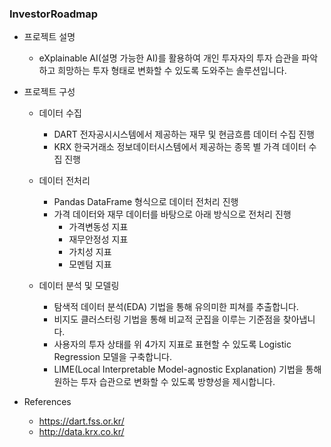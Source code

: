 ### InvestorRoadmap

- 프로젝트 설명
  - eXplainable AI(설명 가능한 AI)를 활용하여 개인 투자자의 투자 습관을 파악하고 희망하는 투자 형태로 변화할 수 있도록 도와주는 솔루션입니다.

- 프로젝트 구성
  - 데이터 수집
    - DART 전자공시시스템에서 제공하는 재무 및 현금흐름 데이터 수집 진행
    - KRX 한국거래소 정보데이터시스템에서 제공하는 종목 별 가격 데이터 수집 진행

  - 데이터 전처리
    - Pandas DataFrame 형식으로 데이터 전처리 진행
    - 가격 데이터와 재무 데이터를 바탕으로 아래 방식으로 전처리 진행
      - 가격변동성 지표
      - 재무안정성 지표
      - 가치성 지표
      - 모멘텀 지표

  - 데이터 분석 및 모델링
    - 탐색적 데이터 분석(EDA) 기법을 통해 유의미한 피쳐를 추출합니다.
    - 비지도 클러스터링 기법을 통해 비교적 군집을 이루는 기준점을 찾아냅니다.
    - 사용자의 투자 상태를 위 4가지 지표로 표현할 수 있도록 Logistic Regression 모델을 구축합니다.
    - LIME(Local Interpretable Model-agnostic Explanation) 기법을 통해 원하는 투자 습관으로 변화할 수 있도록 방향성을 제시합니다.

- References
  - https://dart.fss.or.kr/
  - http://data.krx.co.kr/
